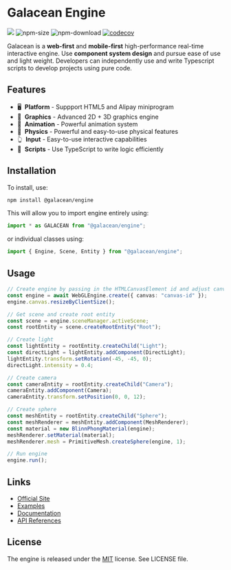 # Galacean Engine

<a href="https://www.npmjs.com/package/@galacean/engine"><img src="https://img.shields.io/npm/v/@galacean/engine"/></a>
![npm-size](https://img.shields.io/bundlephobia/minzip/@galacean/engine)
![npm-download](https://img.shields.io/npm/dm/@galacean/engine)
[![codecov](https://codecov.io/gh/galacean/engine/branch/main/graph/badge.svg?token=KR2UBKE3OX)](https://codecov.io/gh/galacean/engine)

Galacean is a **web-first** and **mobile-first** high-performance real-time interactive engine. Use **component system design** and pursue ease of use and light weight. Developers can independently use and write Typescript scripts to develop projects using pure code.

## Features

- 🖥  &nbsp;**Platform** - Suppport HTML5 and Alipay miniprogram
- 🔮  &nbsp;**Graphics** - Advanced 2D + 3D graphics engine
- 🏃  &nbsp;**Animation** - Powerful animation system
- 🧱  &nbsp;**Physics** - Powerful and easy-to-use physical features
- 👆  &nbsp;**Input** - Easy-to-use interactive capabilities
- 📑  &nbsp;**Scripts** - Use TypeScript to write logic efficiently

## Installation

To install, use:

```sh
npm install @galacean/engine
```

This will allow you to import engine entirely using:

```javascript
import * as GALACEAN from "@galacean/engine";
```

or individual classes using:

```javascript
import { Engine, Scene, Entity } from "@galacean/engine";
```

## Usage

```typescript
// Create engine by passing in the HTMLCanvasElement id and adjust canvas size
const engine = await WebGLEngine.create({ canvas: "canvas-id" });
engine.canvas.resizeByClientSize();

// Get scene and create root entity
const scene = engine.sceneManager.activeScene;
const rootEntity = scene.createRootEntity("Root");

// Create light
const lightEntity = rootEntity.createChild("Light");
const directLight = lightEntity.addComponent(DirectLight);
lightEntity.transform.setRotation(-45, -45, 0);
directLight.intensity = 0.4;

// Create camera
const cameraEntity = rootEntity.createChild("Camera");
cameraEntity.addComponent(Camera);
cameraEntity.transform.setPosition(0, 0, 12);

// Create sphere
const meshEntity = rootEntity.createChild("Sphere");
const meshRenderer = meshEntity.addComponent(MeshRenderer);
const material = new BlinnPhongMaterial(engine);
meshRenderer.setMaterial(material);
meshRenderer.mesh = PrimitiveMesh.createSphere(engine, 1);

// Run engine
engine.run();
```

## Links

- [Official Site](https://oasisengine.cn)
- [Examples](https://oasisengine.cn/#/examples/latest)
- [Documentation](https://oasisengine.cn/#/docs/latest/cn/install)
- [API References](https://oasisengine.cn/#/api/latest/core)


## License 

The engine is released under the [MIT](https://opensource.org/licenses/MIT) license. See LICENSE file.
